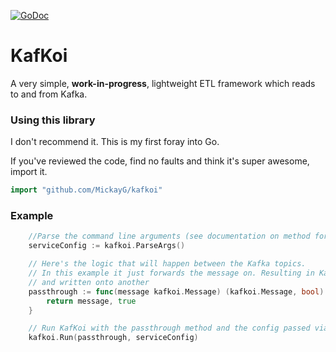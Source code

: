 [![GoDoc](https://godoc.org/github.com/MickayG/kafkoi?status.png)](https://godoc.org/github.com/MickayG/kafkoi)


KafKoi
======

A very simple, **work-in-progress**, lightweight ETL framework which reads to and from Kafka.

### Using this library

I don't recommend it. This is my first foray into Go.

If you've reviewed the code, find no faults and think it's super awesome, import it.

```go
import "github.com/MickayG/kafkoi"
```

### Example

```go
	//Parse the command line arguments (see documentation on method for what they are)
	serviceConfig := kafkoi.ParseArgs()

	// Here's the logic that will happen between the Kafka topics.
	// In this example it just forwards the message on. Resulting in Kafka messages being read from one topic
	// and written onto another
	passthrough := func(message kafkoi.Message) (kafkoi.Message, bool) {
		return message, true
	}

	// Run KafKoi with the passthrough method and the config passed via command line arguments
	kafkoi.Run(passthrough, serviceConfig)
```
